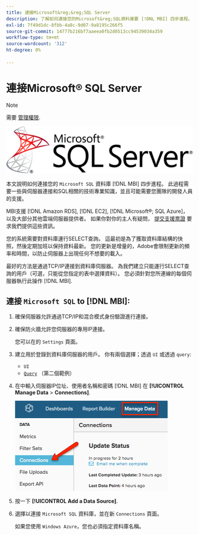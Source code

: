 ```yaml
---
title: 連接Microsoft&reg;&reg;SQL Server
description: 了解如何連接您的Microsoft&reg;SQL資料庫要 [!DNL MBI] 四步進程。
exl-id: 7f49d1dc-8fbb-4a8c-9d07-9a8195c266f5
source-git-commit: 14777b216bf7aaeea0fb2d0513cc94539034a359
workflow-type: tm+mt
source-wordcount: '312'
ht-degree: 0%

---
```


# 連接Microsoft® SQL Server

>[!NOTE]
>
>需要 [管理權限](../../../administrator/user-management/user-management.md).

![](../../../assets/MicrosoftSQLServer-logo.png)

本文說明如何連接您的 `Microsoft SQL` 資料庫 [!DNL MBI] 四步進程。 此過程需要一些與伺服器連接和SQL相關的技術專業知識，並且可能需要您團隊的開發人員的支援。

MBI支援 [!DNL Amazon RDS], [!DNL EC2], [!DNL Microsoft®; SQL Azure]，以及大部分其他雲端伺服器提供者。 如果你對你的主人有疑問， [提交支援票證](../../../guide-overview.md) 要求我們提供這些資訊。

您的系統需要對資料庫運行SELECT查詢。 這最初是為了獲取資料庫結構的快照，然後定期加班以保持資料最新。 您的更新是增量的，Adobe會限制更新的頻率和時間，以防止伺服器上出現任何不想要的載入。

最好的方法是通過TCP/IP連接到資料庫伺服器。 為我們建立只能運行SELECT查詢的用戶（可選，只能從您指定的表中選擇資料）。 您必須針對您所連線的每個伺服器執行此操作 [!DNL MBI].

## 連接 `Microsoft SQL` to [!DNL MBI]:

1. 確保伺服器允許通過TCP/IP和混合模式身份驗證進行連接。

1. 確保防火牆允許您伺服器的專用IP連接。

   您可以在的 `Settings` 頁面。

1. 建立用於登錄到資料庫伺服器的用戶。 你有兩個選擇；透過 `UI` 或透過 `query`:
   * `UI`
   * [`Query`](http://sqlserverplanet.com/security/add-user) （第二個範例）

1. 在中輸入伺服器IP位址、使用者名稱和密碼 [!DNL MBI] 在 **[!UICONTROL Manage Data** > **Connections]**.

   ![](../../../assets/manage-data-connections.png)

1. 按一下 **[!UICONTROL Add a Data Source]**.

1. 選擇以連接 `Microsoft SQL` 資料庫，並在新 `Connections` 頁面。

   如果您使用 `Windows Azure`，您也必須指定資料庫名稱。
